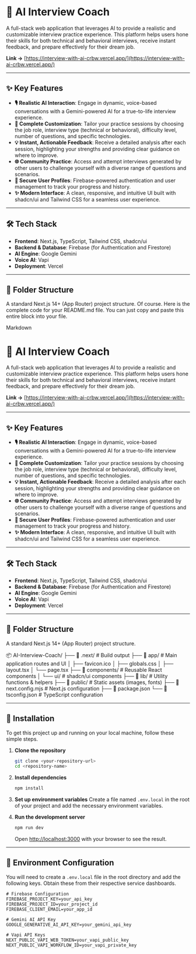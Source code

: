 # 🤖 AI Interview Coach

A full-stack web application that leverages AI to provide a realistic and customizable interview practice experience. This platform helps users hone their skills for both technical and behavioral interviews, receive instant feedback, and prepare effectively for their dream job.

**Link ->** [https://interview-with-ai-crbw.vercel.app/](https://interview-with-ai-crbw.vercel.app/)

---
## ✨ Key Features

* **🎙️ Realistic AI Interaction**: Engage in dynamic, voice-based conversations with a Gemini-powered AI for a true-to-life interview experience.
* **🔧 Complete Customization**: Tailor your practice sessions by choosing the job role, interview type (technical or behavioral), difficulty level, number of questions, and specific technologies.
* **💡 Instant, Actionable Feedback**: Receive a detailed analysis after each session, highlighting your strengths and providing clear guidance on where to improve.
* **🌐 Community Practice**: Access and attempt interviews generated by other users to challenge yourself with a diverse range of questions and scenarios.
* **👤 Secure User Profiles**: Firebase-powered authentication and user management to track your progress and history.
* **✨ Modern Interface**: A clean, responsive, and intuitive UI built with shadcn/ui and Tailwind CSS for a seamless user experience.

---
## 🛠 Tech Stack

* **Frontend**: Next.js, TypeScript, Tailwind CSS, shadcn/ui
* **Backend & Database**: Firebase (for Authentication and Firestore)
* **AI Engine**: Google Gemini
* **Voice AI**: Vapi
* **Deployment**: Vercel

---
## 📁 Folder Structure

A standard Next.js 14+ (App Router) project structure.
Of course. Here is the complete code for your README.md file. You can just copy and paste this entire block into your file.

Markdown

# 🤖 AI Interview Coach

A full-stack web application that leverages AI to provide a realistic and customizable interview practice experience. This platform helps users hone their skills for both technical and behavioral interviews, receive instant feedback, and prepare effectively for their dream job.

**Link ->** [https://interview-with-ai-crbw.vercel.app/](https://interview-with-ai-crbw.vercel.app/)

---
## ✨ Key Features

* **🎙️ Realistic AI Interaction**: Engage in dynamic, voice-based conversations with a Gemini-powered AI for a true-to-life interview experience.
* **🔧 Complete Customization**: Tailor your practice sessions by choosing the job role, interview type (technical or behavioral), difficulty level, number of questions, and specific technologies.
* **💡 Instant, Actionable Feedback**: Receive a detailed analysis after each session, highlighting your strengths and providing clear guidance on where to improve.
* **🌐 Community Practice**: Access and attempt interviews generated by other users to challenge yourself with a diverse range of questions and scenarios.
* **👤 Secure User Profiles**: Firebase-powered authentication and user management to track your progress and history.
* **✨ Modern Interface**: A clean, responsive, and intuitive UI built with shadcn/ui and Tailwind CSS for a seamless user experience.

---
## 🛠 Tech Stack

* **Frontend**: Next.js, TypeScript, Tailwind CSS, shadcn/ui
* **Backend & Database**: Firebase (for Authentication and Firestore)
* **AI Engine**: Google Gemini
* **Voice AI**: Vapi
* **Deployment**: Vercel

---
## 📁 Folder Structure

A standard Next.js 14+ (App Router) project structure.

📦 AI-Interview-Coach/
├── 📄 .next/         # Build output
├── 📁 app/           # Main application routes and UI
│   ├── favicon.ico
│   ├── globals.css
│   ├── layout.tsx
│   └── page.tsx
├── 📁 components/     # Reusable React components
│   └── ui/           # shadcn/ui components
├── 📁 lib/            # Utility functions & helpers
├── 📁 public/         # Static assets (images, fonts)
├── 📄 next.config.mjs # Next.js configuration
├── 📄 package.json
└── 📄 tsconfig.json   # TypeScript configuration

---
## 🚀 Installation

To get this project up and running on your local machine, follow these simple steps.

1.  **Clone the repository**
    ```bash
    git clone <your-repository-url>
    cd <repository-name>
    ```

2.  **Install dependencies**
    ```bash
    npm install
    ```

3.  **Set up environment variables**
    Create a file named `.env.local` in the root of your project and add the necessary environment variables.

4.  **Run the development server**
    ```bash
    npm run dev
    ```
    Open [http://localhost:3000](http://localhost:3000) with your browser to see the result.

---
## 🔑 Environment Configuration

You will need to create a `.env.local` file in the root directory and add the following keys. Obtain these from their respective service dashboards.

```env
# Firebase Configuration
FIREBASE_PROJECT_KEY=your_api_key
FIREBASE_PROJECT_ID=your_project_id
FIREBASE_CLIENT_EMAIL=your_app_id

# Gemini AI API Key
GOOGLE_GENERATIVE_AI_API_KEY=your_gemini_api_key

# Vapi API Keys
NEXT_PUBLIC_VAPI_WEB_TOKEN=your_vapi_public_key
NEXT_PUBLIC_VAPI_WORKFLOW_ID=your_vapi_private_key
